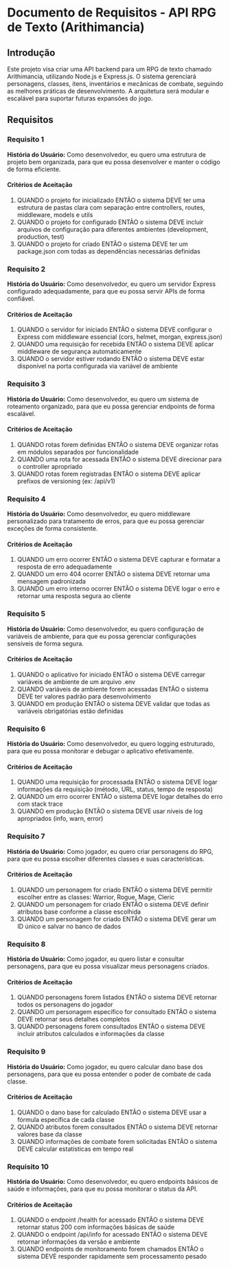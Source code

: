 # Documento de Requisitos - API RPG de Texto (Arithimancia)

## Introdução

Este projeto visa criar uma API backend para um RPG de texto chamado Arithimancia, utilizando Node.js e Express.js. O sistema gerenciará personagens, classes, itens, inventários e mecânicas de combate, seguindo as melhores práticas de desenvolvimento. A arquitetura será modular e escalável para suportar futuras expansões do jogo.

## Requisitos

### Requisito 1

**História do Usuário:** Como desenvolvedor, eu quero uma estrutura de projeto bem organizada, para que eu possa desenvolver e manter o código de forma eficiente.

#### Critérios de Aceitação

1. QUANDO o projeto for inicializado ENTÃO o sistema DEVE ter uma estrutura de pastas clara com separação entre controllers, routes, middleware, models e utils
2. QUANDO o projeto for configurado ENTÃO o sistema DEVE incluir arquivos de configuração para diferentes ambientes (development, production, test)
3. QUANDO o projeto for criado ENTÃO o sistema DEVE ter um package.json com todas as dependências necessárias definidas

### Requisito 2

**História do Usuário:** Como desenvolvedor, eu quero um servidor Express configurado adequadamente, para que eu possa servir APIs de forma confiável.

#### Critérios de Aceitação

1. QUANDO o servidor for iniciado ENTÃO o sistema DEVE configurar o Express com middleware essencial (cors, helmet, morgan, express.json)
2. QUANDO uma requisição for recebida ENTÃO o sistema DEVE aplicar middleware de segurança automaticamente
3. QUANDO o servidor estiver rodando ENTÃO o sistema DEVE estar disponível na porta configurada via variável de ambiente

### Requisito 3

**História do Usuário:** Como desenvolvedor, eu quero um sistema de roteamento organizado, para que eu possa gerenciar endpoints de forma escalável.

#### Critérios de Aceitação

1. QUANDO rotas forem definidas ENTÃO o sistema DEVE organizar rotas em módulos separados por funcionalidade
2. QUANDO uma rota for acessada ENTÃO o sistema DEVE direcionar para o controller apropriado
3. QUANDO rotas forem registradas ENTÃO o sistema DEVE aplicar prefixos de versioning (ex: /api/v1)

### Requisito 4

**História do Usuário:** Como desenvolvedor, eu quero middleware personalizado para tratamento de erros, para que eu possa gerenciar exceções de forma consistente.

#### Critérios de Aceitação

1. QUANDO um erro ocorrer ENTÃO o sistema DEVE capturar e formatar a resposta de erro adequadamente
2. QUANDO um erro 404 ocorrer ENTÃO o sistema DEVE retornar uma mensagem padronizada
3. QUANDO um erro interno ocorrer ENTÃO o sistema DEVE logar o erro e retornar uma resposta segura ao cliente

### Requisito 5

**História do Usuário:** Como desenvolvedor, eu quero configuração de variáveis de ambiente, para que eu possa gerenciar configurações sensíveis de forma segura.

#### Critérios de Aceitação

1. QUANDO o aplicativo for iniciado ENTÃO o sistema DEVE carregar variáveis de ambiente de um arquivo .env
2. QUANDO variáveis de ambiente forem acessadas ENTÃO o sistema DEVE ter valores padrão para desenvolvimento
3. QUANDO em produção ENTÃO o sistema DEVE validar que todas as variáveis obrigatórias estão definidas

### Requisito 6

**História do Usuário:** Como desenvolvedor, eu quero logging estruturado, para que eu possa monitorar e debugar o aplicativo efetivamente.

#### Critérios de Aceitação

1. QUANDO uma requisição for processada ENTÃO o sistema DEVE logar informações da requisição (método, URL, status, tempo de resposta)
2. QUANDO um erro ocorrer ENTÃO o sistema DEVE logar detalhes do erro com stack trace
3. QUANDO em produção ENTÃO o sistema DEVE usar níveis de log apropriados (info, warn, error)

### Requisito 7

**História do Usuário:** Como jogador, eu quero criar personagens do RPG, para que eu possa escolher diferentes classes e suas características.

#### Critérios de Aceitação

1. QUANDO um personagem for criado ENTÃO o sistema DEVE permitir escolher entre as classes: Warrior, Rogue, Mage, Cleric
2. QUANDO um personagem for criado ENTÃO o sistema DEVE definir atributos base conforme a classe escolhida
3. QUANDO um personagem for criado ENTÃO o sistema DEVE gerar um ID único e salvar no banco de dados

### Requisito 8

**História do Usuário:** Como jogador, eu quero listar e consultar personagens, para que eu possa visualizar meus personagens criados.

#### Critérios de Aceitação

1. QUANDO personagens forem listados ENTÃO o sistema DEVE retornar todos os personagens do jogador
2. QUANDO um personagem específico for consultado ENTÃO o sistema DEVE retornar seus detalhes completos
3. QUANDO personagens forem consultados ENTÃO o sistema DEVE incluir atributos calculados e informações da classe

### Requisito 9

**História do Usuário:** Como jogador, eu quero calcular dano base dos personagens, para que eu possa entender o poder de combate de cada classe.

#### Critérios de Aceitação

1. QUANDO o dano base for calculado ENTÃO o sistema DEVE usar a fórmula específica de cada classe
2. QUANDO atributos forem consultados ENTÃO o sistema DEVE retornar valores base da classe
3. QUANDO informações de combate forem solicitadas ENTÃO o sistema DEVE calcular estatísticas em tempo real

### Requisito 10

**História do Usuário:** Como desenvolvedor, eu quero endpoints básicos de saúde e informações, para que eu possa monitorar o status da API.

#### Critérios de Aceitação

1. QUANDO o endpoint /health for acessado ENTÃO o sistema DEVE retornar status 200 com informações básicas de saúde
2. QUANDO o endpoint /api/info for acessado ENTÃO o sistema DEVE retornar informações da versão e ambiente
3. QUANDO endpoints de monitoramento forem chamados ENTÃO o sistema DEVE responder rapidamente sem processamento pesado